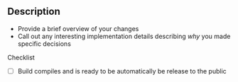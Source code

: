 
## Description
- Provide a brief overview of your changes
- Call out any interesting implementation details describing _why_ you made specific decisions

Checklist
- [ ] Build compiles and is ready to be automatically be release to the public